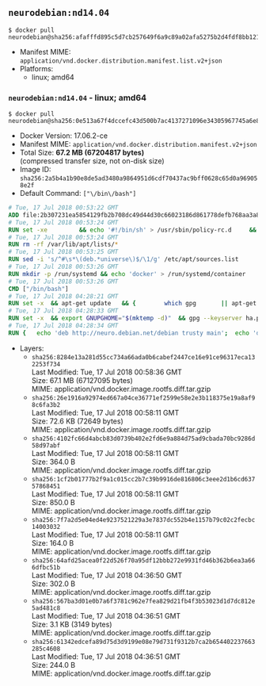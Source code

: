 ## `neurodebian:nd14.04`

```console
$ docker pull neurodebian@sha256:afafffd895c5d7cb257649f6a9c89a02afa5275b2d4fdf8bb12109f1050998a3
```

-	Manifest MIME: `application/vnd.docker.distribution.manifest.list.v2+json`
-	Platforms:
	-	linux; amd64

### `neurodebian:nd14.04` - linux; amd64

```console
$ docker pull neurodebian@sha256:0e513a67f4dccefc43d500b7ac4137271096e34305967745a6e87456c65da245
```

-	Docker Version: 17.06.2-ce
-	Manifest MIME: `application/vnd.docker.distribution.manifest.v2+json`
-	Total Size: **67.2 MB (67204817 bytes)**  
	(compressed transfer size, not on-disk size)
-	Image ID: `sha256:2a5b4a1b90e8de5ad3480a9864951d6cdf70437ac9bff0628c65d0a969058e2f`
-	Default Command: `["\/bin\/bash"]`

```dockerfile
# Tue, 17 Jul 2018 00:53:22 GMT
ADD file:2b307231ea5854129fb2b708dc49d44d30c66023186d861778defb768aa3a8a8 in / 
# Tue, 17 Jul 2018 00:53:24 GMT
RUN set -xe 		&& echo '#!/bin/sh' > /usr/sbin/policy-rc.d 	&& echo 'exit 101' >> /usr/sbin/policy-rc.d 	&& chmod +x /usr/sbin/policy-rc.d 		&& dpkg-divert --local --rename --add /sbin/initctl 	&& cp -a /usr/sbin/policy-rc.d /sbin/initctl 	&& sed -i 's/^exit.*/exit 0/' /sbin/initctl 		&& echo 'force-unsafe-io' > /etc/dpkg/dpkg.cfg.d/docker-apt-speedup 		&& echo 'DPkg::Post-Invoke { "rm -f /var/cache/apt/archives/*.deb /var/cache/apt/archives/partial/*.deb /var/cache/apt/*.bin || true"; };' > /etc/apt/apt.conf.d/docker-clean 	&& echo 'APT::Update::Post-Invoke { "rm -f /var/cache/apt/archives/*.deb /var/cache/apt/archives/partial/*.deb /var/cache/apt/*.bin || true"; };' >> /etc/apt/apt.conf.d/docker-clean 	&& echo 'Dir::Cache::pkgcache ""; Dir::Cache::srcpkgcache "";' >> /etc/apt/apt.conf.d/docker-clean 		&& echo 'Acquire::Languages "none";' > /etc/apt/apt.conf.d/docker-no-languages 		&& echo 'Acquire::GzipIndexes "true"; Acquire::CompressionTypes::Order:: "gz";' > /etc/apt/apt.conf.d/docker-gzip-indexes 		&& echo 'Apt::AutoRemove::SuggestsImportant "false";' > /etc/apt/apt.conf.d/docker-autoremove-suggests
# Tue, 17 Jul 2018 00:53:24 GMT
RUN rm -rf /var/lib/apt/lists/*
# Tue, 17 Jul 2018 00:53:25 GMT
RUN sed -i 's/^#\s*\(deb.*universe\)$/\1/g' /etc/apt/sources.list
# Tue, 17 Jul 2018 00:53:26 GMT
RUN mkdir -p /run/systemd && echo 'docker' > /run/systemd/container
# Tue, 17 Jul 2018 00:53:26 GMT
CMD ["/bin/bash"]
# Tue, 17 Jul 2018 04:28:21 GMT
RUN set -x 	&& apt-get update 	&& { 		which gpg 		|| apt-get install -y --no-install-recommends gnupg 	; } 	&& { 		gpg --version | grep -q '^gpg (GnuPG) 1\.' 		|| apt-get install -y --no-install-recommends dirmngr 	; } 	&& rm -rf /var/lib/apt/lists/*
# Tue, 17 Jul 2018 04:28:33 GMT
RUN set -x 	&& export GNUPGHOME="$(mktemp -d)" 	&& gpg --keyserver ha.pool.sks-keyservers.net --recv-keys DD95CC430502E37EF840ACEEA5D32F012649A5A9 	&& gpg --export DD95CC430502E37EF840ACEEA5D32F012649A5A9 > /etc/apt/trusted.gpg.d/neurodebian.gpg 	&& rm -rf "$GNUPGHOME" 	&& apt-key list | grep neurodebian
# Tue, 17 Jul 2018 04:28:34 GMT
RUN { 	echo 'deb http://neuro.debian.net/debian trusty main'; 	echo 'deb http://neuro.debian.net/debian data main'; 	echo '#deb-src http://neuro.debian.net/debian-devel trusty main'; } > /etc/apt/sources.list.d/neurodebian.sources.list
```

-	Layers:
	-	`sha256:8284e13a281d55cc734a66ada0b6cabef2447ce16e91ce96317eca132253f734`  
		Last Modified: Tue, 17 Jul 2018 00:58:36 GMT  
		Size: 67.1 MB (67127095 bytes)  
		MIME: application/vnd.docker.image.rootfs.diff.tar.gzip
	-	`sha256:26e1916a92974ed667a04ce36771ef2599e58e2e3b118375e19a8af98c6fa3b2`  
		Last Modified: Tue, 17 Jul 2018 00:58:11 GMT  
		Size: 72.6 KB (72649 bytes)  
		MIME: application/vnd.docker.image.rootfs.diff.tar.gzip
	-	`sha256:4102fc66d4abcb83d0739b402e2fd6e9a884d75ad9cbada70bc9286d58d97abf`  
		Last Modified: Tue, 17 Jul 2018 00:58:11 GMT  
		Size: 364.0 B  
		MIME: application/vnd.docker.image.rootfs.diff.tar.gzip
	-	`sha256:1cf2b01777b2f9a1c015cc2b7c39b9916de816806c3eee2d1b6cd63757868451`  
		Last Modified: Tue, 17 Jul 2018 00:58:11 GMT  
		Size: 850.0 B  
		MIME: application/vnd.docker.image.rootfs.diff.tar.gzip
	-	`sha256:7f7a2d5e04ed4e9237521229a3e7837dc552b4e1157b79c02c2fecbc14003032`  
		Last Modified: Tue, 17 Jul 2018 00:58:11 GMT  
		Size: 164.0 B  
		MIME: application/vnd.docker.image.rootfs.diff.tar.gzip
	-	`sha256:64afd25acea0f22d526f70a95df12bbb272e9931fd46b362b6ea3a666dfbc51b`  
		Last Modified: Tue, 17 Jul 2018 04:36:50 GMT  
		Size: 302.0 B  
		MIME: application/vnd.docker.image.rootfs.diff.tar.gzip
	-	`sha256:567ba3d01e0b7a6f3781c962e7fea829d21fb4f3b53023d1d7dc812e5ad481c8`  
		Last Modified: Tue, 17 Jul 2018 04:36:51 GMT  
		Size: 3.1 KB (3149 bytes)  
		MIME: application/vnd.docker.image.rootfs.diff.tar.gzip
	-	`sha256:61342edcefa89d75d3d9199e08e79d731f9312b7ca2b654402237663285c4608`  
		Last Modified: Tue, 17 Jul 2018 04:36:51 GMT  
		Size: 244.0 B  
		MIME: application/vnd.docker.image.rootfs.diff.tar.gzip

